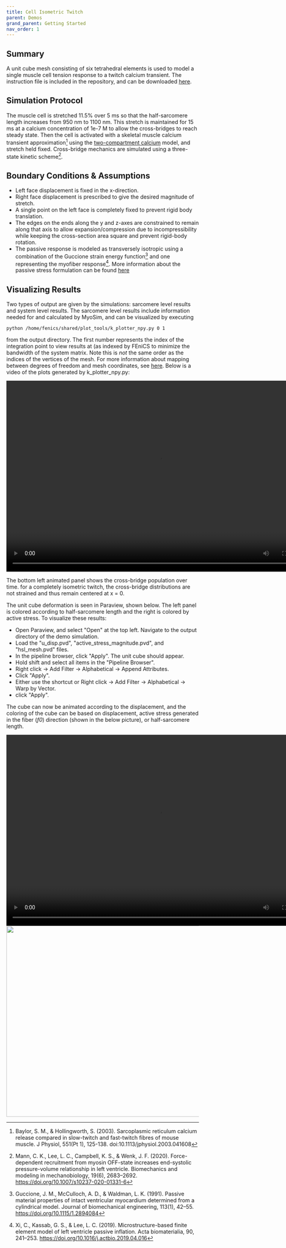 ```yaml
---
title: Cell Isometric Twitch
parent: Demos
grand_parent: Getting Started
nav_order: 1
---
```


Summary
-------
A unit cube mesh consisting of six tetrahedral elements is used to model a single muscle cell tension response to a twitch calcium transient. The instruction file is included in the repository, and can be downloaded <a href="https://github.com/mmoth-kurtis/MMotH-Vent/blob/master/demos/cell_isometric_twitch_demo/cell_isometric_twitch_demo.json" >here</a>.

Simulation Protocol
-------------------
The muscle cell is stretched 11.5% over 5 ms so that the half-sarcomere length increases from 950 nm to 1100 nm. This stretch is maintained for 15 ms at a calcium concentration of 1e-7 M to allow the cross-bridges to reach steady state. Then the cell is activated with a skeletal muscle calcium transient approximation[^1] using the [two-compartment calcium](../../../model_formulations/calcium_models/two_compartment_model/two_compartment_model.md) model, and stretch held fixed. Cross-bridge mechanics are simulated using a three-state kinetic scheme[^2].

Boundary Conditions & Assumptions
---------------------------------
- Left face displacement is fixed in the x-direction.
- Right face displacement is prescribed to give the desired magnitude of stretch.
- A single point on the left face is completely fixed to prevent rigid body translation.
- The edges on the ends along the y and z-axes are constrained to remain along that axis to allow expansion/compression due to incompressibility while keeping the cross-section area square and prevent rigid-body rotation.
- The passive response is modeled as transversely isotropic using a combination of the Guccione strain energy function[^3] and one representing the myofiber response[^4]. More information about the passive stress formulation can be found [here](https://mmoth.github.io/FEniCS-Myosim/pages/model_formulations/tissue_mechanics/tissue_mechanics.html)

Visualizing Results
-------------------
Two types of output are given by the simulations: sarcomere level results and system level results. The sarcomere level results include information needed for and calculated by MyoSim, and can be visualized by executing  
```
python /home/fenics/shared/plot_tools/k_plotter_npy.py 0 1
```
from the output directory. The first number represents the index of the integration point to view results at (as indexed by FEniCS to minimize the bandwidth of the system matrix. Note this is _not_ the same order as the indices of the vertices of the mesh. For more information about mapping between degrees of freedom and mesh coordinates, see [here](https://fenicsproject.org/pub/tutorial/html/._ftut1019.html). Below is a video of the plots generated by k_plotter_npy.py:

<video width="800" height="500" controls>
  <source src="test.mp4" type="video/mp4">
</video>

The bottom left animated panel shows the cross-bridge population over time. for a completely isometric twitch, the cross-bridge distributions are not strained and thus remain centered at x = 0.

The unit cube deformation is seen in Paraview, shown below. The left panel is colored according to half-sarcomere length and the right is colored by active stress. To visualize these results:

* Open Paraview, and select "Open" at the top left. Navigate to the output directory of the demo simulation.
* Load the "u_disp.pvd", "active_stress_magnitude.pvd", and "hsl_mesh.pvd" files.
* In the pipeline browser, click "Apply". The unit cube should appear.
* Hold shift and select all items in the "Pipeline Browser".
* Right click -> Add Filter -> Alphabetical -> Append Attributes.
* Click "Apply".  
* Either use the shortcut or Right click -> Add Filter -> Alphabetical -> Warp by Vector.
* click "Apply".

The cube can now be animated according to the displacement, and the coloring of the cube can be based on displacement, active stress generated in the fiber (*f0*) direction (shown in the below picture), or half-sarcomere length.

<video width="800" height="500" controls>
  <source src="cell_isometric_demo_animation.mp4" type="video/mp4">
</video>

<img src="https://github.com/mmoth-kurtis/MMotH-Vent/blob/master/docs/pages/getting_started/running_a_simulation/cell_isometric_demo_page/f0_cell_isometric_demo_2.png?raw=true" width="800" height="500">

[^1]: Baylor, S. M., & Hollingworth, S. (2003). Sarcoplasmic reticulum calcium release compared in slow-twitch and fast-twitch fibres of mouse muscle. J Physiol, 551(Pt 1), 125-138. doi:10.1113/jphysiol.2003.041608
[^2]: Mann, C. K., Lee, L. C., Campbell, K. S., & Wenk, J. F. (2020). Force-dependent recruitment from myosin OFF-state increases end-systolic pressure-volume relationship in left ventricle. Biomechanics and modeling in mechanobiology, 19(6), 2683–2692. https://doi.org/10.1007/s10237-020-01331-6
[^3]: Guccione, J. M., McCulloch, A. D., & Waldman, L. K. (1991). Passive material properties of intact ventricular myocardium determined from a cylindrical model. Journal of biomechanical engineering, 113(1), 42–55. https://doi.org/10.1115/1.2894084
[^4]: Xi, C., Kassab, G. S., & Lee, L. C. (2019). Microstructure-based finite element model of left ventricle passive inflation. Acta biomaterialia, 90, 241–253. https://doi.org/10.1016/j.actbio.2019.04.016
